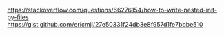 https://stackoverflow.com/questions/66276154/how-to-write-nested-init-py-files
https://gist.github.com/ericmjl/27e50331f24db3e8f957d1fe7bbbe510